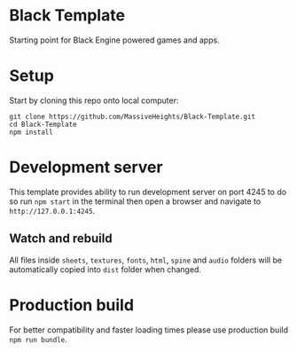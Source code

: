 # Black Template
Starting point for Black Engine powered games and apps.

# Setup
Start by cloning this repo onto local computer:
```
git clone https://github.com/MassiveHeights/Black-Template.git
cd Black-Template
npm install
```

# Development server
This template provides ability to run development server on port 4245 to do so run `npm start` in the terminal 
then open a browser and navigate to `http://127.0.0.1:4245`.

## Watch and rebuild
All files inside `sheets`, `textures`, `fonts`, `html`, `spine` and `audio` folders will be automatically copied into `dist` folder when changed.

# Production build
For better compatibility and faster loading times please use production build `npm run bundle`.



